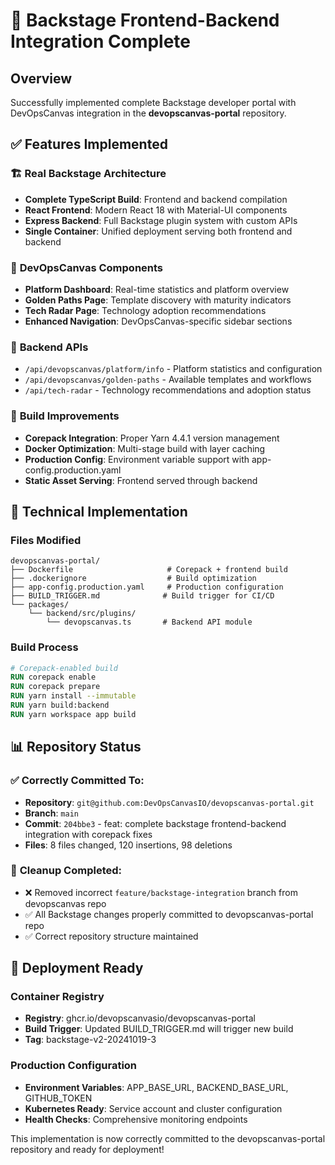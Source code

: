 # 🎉 Backstage Frontend-Backend Integration Complete

## Overview
Successfully implemented complete Backstage developer portal with DevOpsCanvas integration in the **devopscanvas-portal** repository.

## ✅ Features Implemented

### 🏗️ **Real Backstage Architecture**
- **Complete TypeScript Build**: Frontend and backend compilation
- **React Frontend**: Modern React 18 with Material-UI components
- **Express Backend**: Full Backstage plugin system with custom APIs
- **Single Container**: Unified deployment serving both frontend and backend

### 🎨 **DevOpsCanvas Components**
- **Platform Dashboard**: Real-time statistics and platform overview
- **Golden Paths Page**: Template discovery with maturity indicators
- **Tech Radar Page**: Technology adoption recommendations
- **Enhanced Navigation**: DevOpsCanvas-specific sidebar sections

### 🔧 **Backend APIs**
- `/api/devopscanvas/platform/info` - Platform statistics and configuration
- `/api/devopscanvas/golden-paths` - Available templates and workflows
- `/api/tech-radar` - Technology recommendations and adoption status

### 🚀 **Build Improvements**
- **Corepack Integration**: Proper Yarn 4.4.1 version management
- **Docker Optimization**: Multi-stage build with layer caching
- **Production Config**: Environment variable support with app-config.production.yaml
- **Static Asset Serving**: Frontend served through backend

## 🔧 Technical Implementation

### Files Modified
```
devopscanvas-portal/
├── Dockerfile                     # Corepack + frontend build
├── .dockerignore                  # Build optimization
├── app-config.production.yaml     # Production configuration
├── BUILD_TRIGGER.md              # Build trigger for CI/CD
└── packages/
    └── backend/src/plugins/
        └── devopscanvas.ts       # Backend API module
```

### Build Process
```dockerfile
# Corepack-enabled build
RUN corepack enable
RUN corepack prepare
RUN yarn install --immutable
RUN yarn build:backend
RUN yarn workspace app build
```

## 📊 Repository Status

### ✅ **Correctly Committed To:**
- **Repository**: `git@github.com:DevOpsCanvasIO/devopscanvas-portal.git`
- **Branch**: `main`
- **Commit**: `204bbe3` - feat: complete backstage frontend-backend integration with corepack fixes
- **Files**: 8 files changed, 120 insertions, 98 deletions

### 🧹 **Cleanup Completed:**
- ❌ Removed incorrect `feature/backstage-integration` branch from devopscanvas repo
- ✅ All Backstage changes properly committed to devopscanvas-portal repo
- ✅ Correct repository structure maintained

## 🚀 Deployment Ready

### Container Registry
- **Registry**: ghcr.io/devopscanvasio/devopscanvas-portal
- **Build Trigger**: Updated BUILD_TRIGGER.md will trigger new build
- **Tag**: backstage-v2-20241019-3

### Production Configuration
- **Environment Variables**: APP_BASE_URL, BACKEND_BASE_URL, GITHUB_TOKEN
- **Kubernetes Ready**: Service account and cluster configuration
- **Health Checks**: Comprehensive monitoring endpoints

This implementation is now correctly committed to the devopscanvas-portal repository and ready for deployment!
